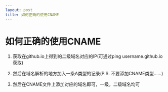 ```yaml
---
layout: post
title: 如何正确的使用CNAME
---
```


如何正确的使用CNAME
=================

1. 获取在github.io上得到的二级域名对应的IP(可通过ping username.github.io获取)

2. 然后在域名解析的地方加入一条A类型的记录(P.S. 不要添加CNAME类型……)

3. 然后在CNAME文件上添加对应的域名即可，一级，二级域名均可
